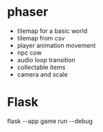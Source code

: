 # phaser

- tilemap for a basic world
- tilemap from csv
- player animation movement
- npc cow
- audio loop transition
- collectable items
- camera and scale

# Flask

flask --app game run --debug